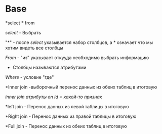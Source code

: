 # Base

*select * from

*select* - Выбрать

"*" - после *select* указывается набор столбцов, а * означает что мы хотим видеть все столбцы

*From* - "из" указывает откууда необходимо выбрать информацию

* Столбцы называются атрибутами

*Where* - условие "где"

*Inner join -выборочный перенос данных из обеих таблиц в итоговую 

*inner join *атрибуты* on id = *какой-то признак**

*left join - Перенос данных из левой таблицы в итоговую

*Right join - Перенос данных из правой таблицы в итоговую

*Full join - Перенос данных из обеих таблиц в итоговую
